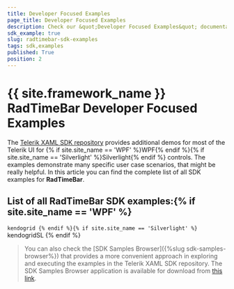 ```yaml
---
title: Developer Focused Examples
page_title: Developer Focused Examples
description: Check our &quot;Developer Focused Examples&quot; documentation article for the RadTimeBar {{ site.framework_name }} control.
sdk_example: true
slug: radtimebar-sdk-examples
tags: sdk,examples
published: True
position: 2
---
```


# {{ site.framework_name }} RadTimeBar Developer Focused Examples

The [Telerik XAML SDK repository](https://github.com/telerik/xaml-sdk/tree/master/) provides additional demos for most of the Telerik UI for {% if site.site_name == 'WPF' %}WPF{% endif %}{% if site.site_name == 'Silverlight' %}Silverlight{% endif %} controls. The examples demonstrate many specific user case scenarios, that might be really helpful. In this article you can find the complete list of all SDK examples for __RadTimeBar__.

## List of all RadTimeBar SDK examples:{% if site.site_name == 'WPF' %}
``kendogrid
{% endif %}{% if site.site_name == 'Silverlight' %}
``kendogridSL
{% endif %}

>You can also check the [SDK Samples Browser]({%slug sdk-samples-browser%}) that provides a more convenient approach in exploring and executing the examples in the Telerik XAML SDK repository. The SDK Samples Browser application is available for download from [this link](https://demos.telerik.com/xaml-sdkbrowser/).
